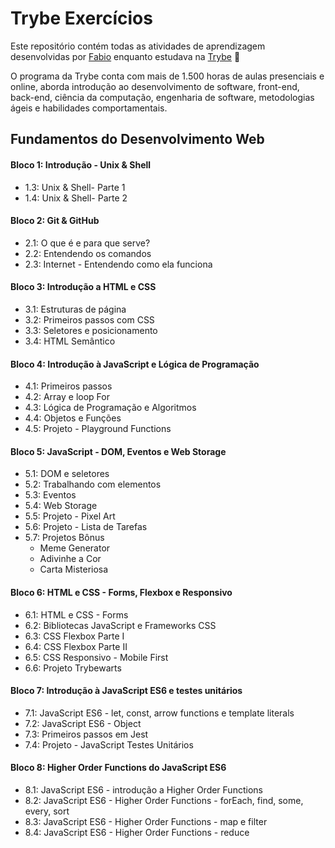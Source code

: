# Trybe Exercícios

Este repositório contém todas as atividades de aprendizagem desenvolvidas por [Fabio](https://www.linkedin.com/feed/) enquanto estudava na [Trybe](https://www.betrybe.com/) :rocket:

O programa da Trybe conta com mais de 1.500 horas de aulas presenciais e online, aborda introdução ao desenvolvimento de software, front-end, back-end, ciência da computação, engenharia de software, metodologias ágeis e habilidades comportamentais.

## Fundamentos do Desenvolvimento Web

#### Bloco 1: Introdução - Unix & Shell

- 1.3: Unix & Shell- Parte 1
- 1.4: Unix & Shell- Parte 2

#### Bloco 2: Git & GitHub

- 2.1: O que é e para que serve?
- 2.2: Entendendo os comandos
- 2.3: Internet - Entendendo como ela funciona

#### Bloco 3: Introdução a HTML e CSS

- 3.1: Estruturas de página
- 3.2: Primeiros passos com CSS
- 3.3: Seletores e posicionamento
- 3.4: HTML Semântico

#### Bloco 4: Introdução à JavaScript e Lógica de Programação

- 4.1: Primeiros passos
- 4.2: Array e loop For
- 4.3: Lógica de Programação e Algoritmos
- 4.4: Objetos e Funções
- 4.5: Projeto - Playground Functions

#### Bloco 5: JavaScript - DOM, Eventos e Web Storage

- 5.1: DOM e seletores
- 5.2: Trabalhando com elementos
- 5.3: Eventos
- 5.4: Web Storage
- 5.5: Projeto - Pixel Art
- 5.6: Projeto - Lista de Tarefas
- 5.7: Projetos Bônus
  * Meme Generator
  * Adivinhe a Cor
  * Carta Misteriosa

#### Bloco 6: HTML e CSS - Forms, Flexbox e Responsivo

- 6.1: HTML e CSS - Forms
- 6.2: Bibliotecas JavaScript e Frameworks CSS
- 6.3: CSS Flexbox Parte I
- 6.4: CSS Flexbox Parte II
- 6.5: CSS Responsivo - Mobile First
- 6.6: Projeto Trybewarts

#### Bloco 7: Introdução à JavaScript ES6 e testes unitários

- 7.1: JavaScript ES6 - let, const, arrow functions e template literals
- 7.2: JavaScript ES6 - Object
- 7.3: Primeiros passos em Jest
- 7.4: Projeto - JavaScript Testes Unitários

#### Bloco 8: Higher Order Functions do JavaScript ES6

- 8.1: JavaScript ES6 - introdução a Higher Order Functions
- 8.2: JavaScript ES6 - Higher Order Functions - forEach, find, some, every, sort
- 8.3: JavaScript ES6 - Higher Order Functions - map e filter
- 8.4: JavaScript ES6 - Higher Order Functions - reduce